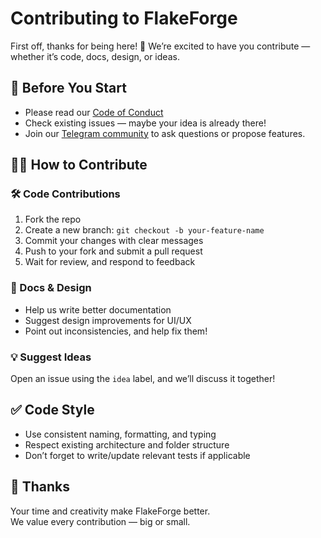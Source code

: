# Contributing to FlakeForge

First off, thanks for being here! 👋
We’re excited to have you contribute — whether it’s code, docs, design, or ideas.

## 📌 Before You Start

- Please read our [Code of Conduct](./CODE_OF_CONDUCT.md)
- Check existing issues — maybe your idea is already there!
- Join our [Telegram community](https://t.me/flakeforge) to ask questions or propose features.

## 🧑‍💻 How to Contribute

### 🛠 Code Contributions
1. Fork the repo
2. Create a new branch: `git checkout -b your-feature-name`
3. Commit your changes with clear messages
4. Push to your fork and submit a pull request
5. Wait for review, and respond to feedback

### 📝 Docs & Design
- Help us write better documentation
- Suggest design improvements for UI/UX
- Point out inconsistencies, and help fix them!

### 💡 Suggest Ideas
Open an issue using the `idea` label, and we’ll discuss it together!

## ✅ Code Style

- Use consistent naming, formatting, and typing
- Respect existing architecture and folder structure
- Don’t forget to write/update relevant tests if applicable

## 🙏 Thanks

Your time and creativity make FlakeForge better.  
We value every contribution — big or small.

